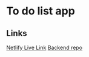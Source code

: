 # To do list app
## Links
[Netlify Live Link](https://moses-to-do-list.netlify.app/)
[Backend repo](https://github.com/mosesb1/to-do-list-backend)